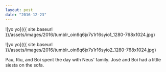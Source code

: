 ```yaml
---
layout: post
date: "2016-12-23"
---
```


![yo yo]({{ site.baseurl }}/assets/images/2016/tumblr_oin6q6jx7s1r16syio1_1280-768x1024.jpg)

![yo yo]({{ site.baseurl }}/assets/images/2016/tumblr_oin6q6jx7s1r16syio2_1280-768x1024.jpg)

Pau, Riu, and Boi spent the day with Neus’ family. José and Boi had a little siesta on the sofa.
